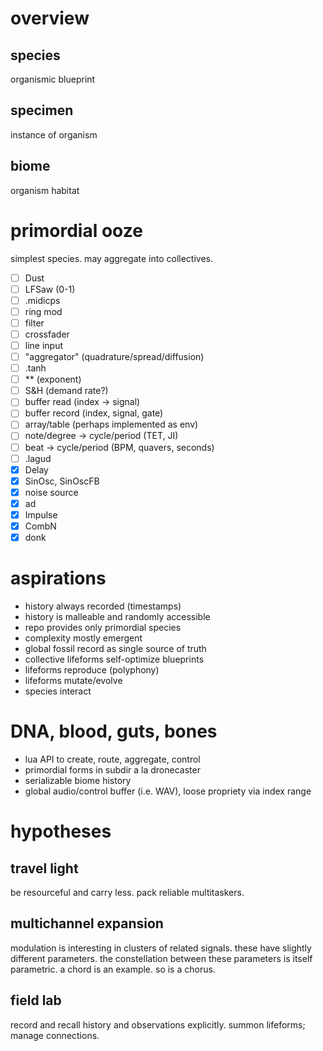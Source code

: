 # overview
## species
organismic blueprint

## specimen
instance of organism

## biome
organism habitat

# primordial ooze
simplest species. may aggregate into collectives.

- [ ] Dust
- [ ] LFSaw (0-1)
- [ ] .midicps
- [ ] ring mod
- [ ] filter
- [ ] crossfader
- [ ] line input
- [ ] "aggregator" (quadrature/spread/diffusion)
- [ ] .tanh
- [ ] ** (exponent)
- [ ] S&H (demand rate?)
- [ ] buffer read (index -> signal)
- [ ] buffer record (index, signal, gate)
- [ ] array/table (perhaps implemented as env)
- [ ] note/degree -> cycle/period (TET, JI)
- [ ] beat -> cycle/period (BPM, quavers, seconds)
- [ ] .lagud
- [X] Delay
- [X] SinOsc, SinOscFB
- [X] noise source
- [X] ad
- [X] Impulse
- [X] CombN
- [X] donk

# aspirations
- history always recorded (timestamps)
- history is malleable and randomly accessible
- repo provides only primordial species
- complexity mostly emergent
- global fossil record as single source of truth
- collective lifeforms self-optimize blueprints
- lifeforms reproduce (polyphony)
- lifeforms mutate/evolve
- species interact

# DNA, blood, guts, bones
- lua API to create, route, aggregate, control
- primordial forms in subdir a la dronecaster
- serializable biome history
- global audio/control buffer (i.e. WAV), loose propriety via index range

# hypotheses
## travel light
be resourceful and carry less.
pack reliable multitaskers.

## multichannel expansion
modulation is interesting in clusters of related signals.
these have slightly different parameters. 
the constellation between these parameters is itself parametric.
a chord is an example.
so is a chorus.

## field lab
record and recall history and observations explicitly.
summon lifeforms; manage connections.
